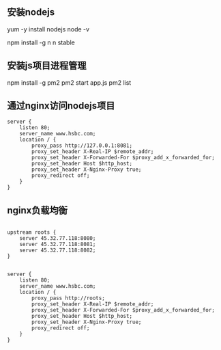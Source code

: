 

## 安装nodejs
yum -y install nodejs
node -v

npm install -g n
n stable 


## 安装js项目进程管理
npm install -g pm2
pm2 start app.js
pm2 list

## 通过nginx访问nodejs项目
```nginx
server {
	listen 80;
	server_name www.hsbc.com;
	location / {
		proxy_pass http://127.0.0.1:8081;
		proxy_set_header X-Real-IP $remote_addr;
		proxy_set_header X-Forwarded-For $proxy_add_x_forwarded_for;  
		proxy_set_header Host $http_host; 
		proxy_set_header X-Nginx-Proxy true;
		proxy_redirect off;
	}
}
```

## nginx负载均衡
```nginx

upstream roots {
	server 45.32.77.118:8080;
	server 45.32.77.118:8081;
	server 45.32.77.118:8082;
}


server {
	listen 80;
	server_name www.hsbc.com;
	location / {
		proxy_pass http://roots;
		proxy_set_header X-Real-IP $remote_addr;
		proxy_set_header X-Forwarded-For $proxy_add_x_forwarded_for;  
		proxy_set_header Host $http_host; 
		proxy_set_header X-Nginx-Proxy true;
		proxy_redirect off;
	}
}
```
